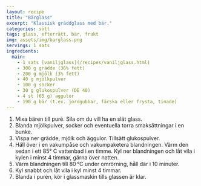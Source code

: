 ```yaml
---
layout: recipe
title: "Bärglass"
excerpt: "Klassisk gräddglass med bär."
categories: sött
tags: glass, efterrätt, bär, frukt
img: assets/img/barglass.png
servings: 1 sats
ingredients:
  main:
    - 1 sats [vaniljglass](/recipes/vaniljglass.html)
    - 300 g grädde (36% fett)
    - 200 g mjölk (3% fett)
    - 40 g mjölkpulver
    - 100 g socker
    - 30 g glukospulver (DE 40)
    - 4 st (65 g) äggulor
    - 190 g bär (t.ex. jordgubbar, färska eller frysta, tinade)
---
```


1. Mixa bären till puré. Sila om du vill ha en slät glass.
2. Blanda mjölkpulver, socker och eventuella torra smaksättningar i en bunke.
3. Vispa ner grädde, mjölk och äggulor. Tillsätt glukospulver.
4. Häll över i en vakumpåse och vakumpaketera blandningen. Värm den sedan i ett
   85° C vattenbad i en timme. Kyl ner blandningen och låt vila i kylen i minst
   4 timmar, gärna över natten.
5. Värm blandningen till 80 °C under omrörning, håll där i 10 minuter.
6. Kyl snabbt och låt vila i kyl minst 4 timmar.
7. Blanda i purén, kör i glassmaskin tills glassen är klar.
